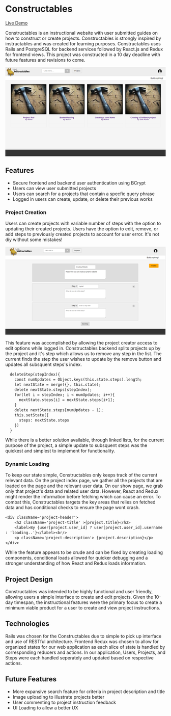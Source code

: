 # Constructables

[Live Demo](https://constructables.herokuapp.com/#/)

Constructables is an instructional website with user submitted guides on how to construct or create projects. Constructables is strongly inspired by instructables and was created for learning purposes. Constructables uses Rails and PostgreSQL for backend services followed by React.js and Redux for frontend views. 
This project was constructed in a 10 day deadline with future features and revisions to come. 

![Constructables Index](https://github.com/SackofCodetatoes/constructables/blob/master/app/assets/images/index.PNG)

## Features
* Secure frontend and backend user authentication using BCrypt
* Users can view user submitted projects
* Users can search for a projects that contain a specfic query phrase
* Logged in users can create, update, or delete their previous works

### Project Creation
Users can create projects with variable number of steps with the option to updating their created projects. Users have the option to edit, remove, or add steps to previously created projects to account for user error. It's not diy without some mistakes!

![Project Form Options](https://github.com/SackofCodetatoes/constructables/blob/master/app/assets/images/steps.png)

This feature was accomplished by allowing the project creator access to edit options while logged in. Constructables backend splits projects up by the project and it's step which allows us to remove any step in the list. The current finds the step the user wishes to update by the remove button and updates all subsquent steps's index. 
```
  deleteStep(stepIndex){
    const numUpdates = Object.keys(this.state.steps).length;
    let nextState = merge({}, this.state);
    delete nextState.steps[stepIndex];
    for(let i = stepIndex; i < numUpdates; i++){
      nextState.steps[i] = nextState.steps[i+1];
    }
    delete nextState.steps[numUpdates - 1];
    this.setState({
      steps: nextState.steps
    })
  }
```
While there is a better solution available, through linked lists, for the current purpose of the project, a simple update to subsquent steps was the quickest and simplest to implement for functionality.


### Dynamic Loading
To keep our state simple, Constructables only keeps track of the current relevant data. On the project index page, we gather all the projects that are loaded on the page and the relevant user data. On our show page, we grab only that project's data and related user data. However, React and Redux might render the information before fetching which can cause an error. To combat this, Constructables targets the key areas that relies on fetched data and has conditional checks to ensure the page wont crash. 
```
<div className='project-header'>
    <h2 className='project-title' >{project.title}</h2>
    <label>By {user[project.user_id] ? user[project.user_id].username : 'loading..'}</label><br/>
    <p className='project-description'> {project.description}</p>
</div>
``` 
While the feature appears to be crude and can be fixed by creating loading components, conditional loads allowed for quicker debugging and a stronger understanding of how React and Redux loads information. 

## Project Design
Constructables was intended to be highly functional and user friendly, allowing users a simple interface to create and edit projects. Given the 10-day timespan, the instructional features were the primary focus to create a minimum viable product for a user to create and view project instructions. 

## Technologies
Rails was chosen for the Constructables due to simple to pick up interface and use of RESTful architecture. 
Frontend Redux was chosen to allow for organized states for our web application as each slice of state is handled by corresponding reducers and actions. In our application, Users, Projects, and Steps were each handled seperately and updated based on respective actions. 


## Future Features
* More expansive search feature for criteria in project description and title
* Image uploading to illustrate projects better
* User commenting to project instruction feedback
* UI Loading to allow a better UX
